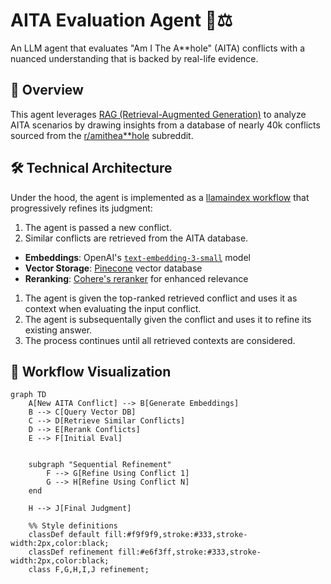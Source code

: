 # AITA Evaluation Agent 🤖⚖️

An LLM agent that evaluates "Am I The A**hole" (AITA) conflicts with a nuanced understanding that is backed by real-life evidence.

## 🌟 Overview

This agent leverages [RAG (Retrieval-Augmented Generation)](https://docs.llamaindex.ai/en/stable/understanding/rag/) to analyze AITA scenarios by drawing insights from a database of nearly 40k conflicts sourced from the [r/amithea**hole](https://www.reddit.com/r/AmItheAsshole/) subreddit.

## 🛠️ Technical Architecture

Under the hood, the agent is implemented as a [llamaindex workflow](https://docs.llamaindex.ai/en/stable/module_guides/workflow/) that progressively refines its judgment:

1. The agent is passed a new conflict.
2. Similar conflicts are retrieved from the AITA database.
- **Embeddings**: OpenAI's [`text-embedding-3-small`](https://platform.openai.com/docs/guides/embeddings/) model
- **Vector Storage**: [Pinecone](https://www.pinecone.io/) vector database
- **Reranking**: [Cohere's reranker](https://cohere.com/rerank) for enhanced relevance
1. The agent is given the top-ranked retrieved conflict and uses it as context when evaluating the input conflict.
2. The agent is subsequentally given the conflict and uses it to refine its existing answer. 
3. The process continues until all retrieved contexts are considered.

## 🔄 Workflow Visualization

```mermaid
graph TD
    A[New AITA Conflict] --> B[Generate Embeddings]
    B --> C[Query Vector DB]
    C --> D[Retrieve Similar Conflicts]
    D --> E[Rerank Conflicts]
    E --> F[Initial Eval]
    

    subgraph "Sequential Refinement"
        F --> G[Refine Using Conflict 1]
        G --> H[Refine Using Conflict N]
    end
    
    H --> J[Final Judgment]

    %% Style definitions
    classDef default fill:#f9f9f9,stroke:#333,stroke-width:2px,color:black;
    classDef refinement fill:#e6f3ff,stroke:#333,stroke-width:2px,color:black;
    class F,G,H,I,J refinement;
```

